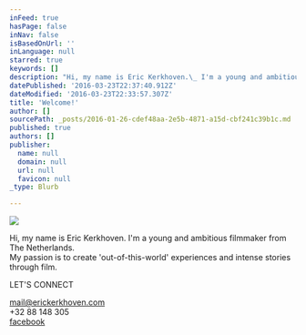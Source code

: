 ```yaml
---
inFeed: true
hasPage: false
inNav: false
isBasedOnUrl: ''
inLanguage: null
starred: true
keywords: []
description: "Hi, my name is Eric Kerkhoven.\_ I'm a young and ambitious filmmaker from The Netherlands.My passion is to create 'out-of-this-world' experiences and intense stories through film."
datePublished: '2016-03-23T22:37:40.912Z'
dateModified: '2016-03-23T22:33:57.307Z'
title: 'Welcome!'
author: []
sourcePath: _posts/2016-01-26-cdef48aa-2e5b-4871-a15d-cbf241c39b1c.md
published: true
authors: []
publisher:
  name: null
  domain: null
  url: null
  favicon: null
_type: Blurb

---
```

![](https://the-grid-user-content.s3-us-west-2.amazonaws.com/4a1b76b9-fde1-4d26-a935-ade43f55b969.jpg)

Hi, my name is Eric Kerkhoven.  I'm a young and ambitious filmmaker from The Netherlands.  
My passion is to create 'out-of-this-world' experiences and intense stories through film.

LET'S CONNECT

mail@erickerkhoven.com  
+32  88 148 305  
[facebook][0]

[0]: null